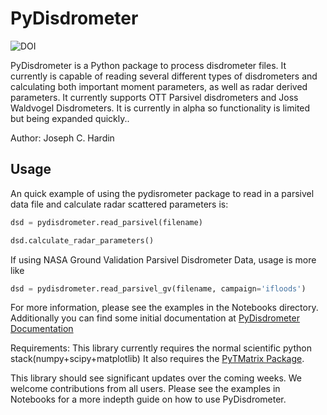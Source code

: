 # PyDisdrometer

![DOI](https://zenodo.org/badge/doi/10.5281/zenodo.9991.png)   

PyDisdrometer is a Python package to process disdrometer files. It currently is capable of reading several different types of disdrometers and calculating both important moment parameters, as well as radar derived parameters. It currently supports OTT Parsivel disdrometers and Joss Waldvogel Disdrometers. It is currently in alpha so functionality is limited but being expanded quickly..

Author: Joseph C. Hardin

## Usage

An quick example of using the pydisrometer package to read in a parsivel data file and calculate radar scattered parameters is: 

```python
dsd = pydisdrometer.read_parsivel(filename)

dsd.calculate_radar_parameters() 
```

If using NASA Ground Validation Parsivel Disdrometer Data, usage is more like

```python
dsd = pydisdrometer.read_parsivel_gv(filename, campaign='ifloods')
```

For more information, please see the examples in the Notebooks directory. Additionally you can find some initial documentation at [PyDisdrometer Documentation](http://josephhardinee.github.io/PyDisdrometer)

Requirements:
    This library currently requires the normal scientific python stack(numpy+scipy+matplotlib)
    It also requires the [PyTMatrix Package](https://github.com/jleinonen/pytmatrix). 

This library should see significant updates over the coming weeks. We welcome contributions from all users. Please see the examples in Notebooks for a more indepth guide on how to use PyDisdrometer.


